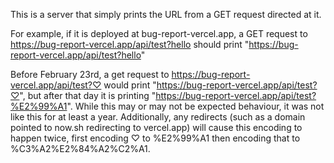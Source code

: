 This is a server that simply prints the URL from a GET request directed at it.

For example, if it is deployed at bug-report-vercel.app, a GET request to https://bug-report-vercel.app/api/test?hello should print "https://bug-report-vercel.app/api/test?hello"

Before February 23rd, a get request to https://bug-report-vercel.app/api/test?♡ would print "https://bug-report-vercel.app/api/test?♡", but after that day it is printing "https://bug-report-vercel.app/api/test?%E2%99%A1". While this may or may not be expected behaviour, it was not like this for at least a year. Additionally, any redirects (such as a domain pointed to now.sh redirecting to vercel.app) will cause this encoding to happen twice, first encoding ♡ to %E2%99%A1 then encoding that to %C3%A2%E2%84%A2%C2%A1. 
